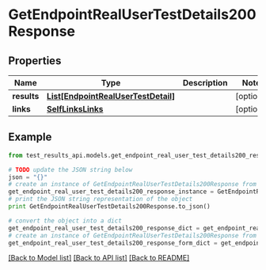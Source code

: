 # GetEndpointRealUserTestDetails200Response


## Properties
Name | Type | Description | Notes
------------ | ------------- | ------------- | -------------
**results** | [**List[EndpointRealUserTestDetail]**](EndpointRealUserTestDetail.md) |  | [optional] 
**links** | [**SelfLinksLinks**](SelfLinksLinks.md) |  | [optional] 

## Example

```python
from test_results_api.models.get_endpoint_real_user_test_details200_response import GetEndpointRealUserTestDetails200Response

# TODO update the JSON string below
json = "{}"
# create an instance of GetEndpointRealUserTestDetails200Response from a JSON string
get_endpoint_real_user_test_details200_response_instance = GetEndpointRealUserTestDetails200Response.from_json(json)
# print the JSON string representation of the object
print GetEndpointRealUserTestDetails200Response.to_json()

# convert the object into a dict
get_endpoint_real_user_test_details200_response_dict = get_endpoint_real_user_test_details200_response_instance.to_dict()
# create an instance of GetEndpointRealUserTestDetails200Response from a dict
get_endpoint_real_user_test_details200_response_form_dict = get_endpoint_real_user_test_details200_response.from_dict(get_endpoint_real_user_test_details200_response_dict)
```
[[Back to Model list]](../README.md#documentation-for-models) [[Back to API list]](../README.md#documentation-for-api-endpoints) [[Back to README]](../README.md)


